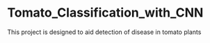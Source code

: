 # Tomato_Classification_with_CNN
This project is designed to aid detection of disease in tomato plants

